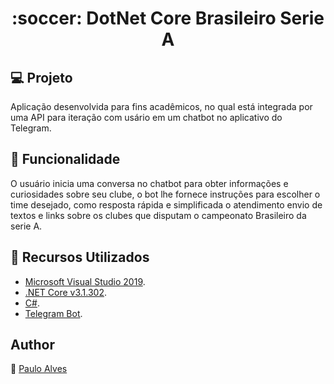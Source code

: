 <h1 align="center">:soccer: DotNet Core Brasileiro Serie A</h1>

## :computer: Projeto
Aplicação desenvolvida para fins acadêmicos, no qual está integrada por uma API para iteração com usário em um chatbot no aplicativo do Telegram.

## :rocket: Funcionalidade

O usuário inicia uma conversa no chatbot para obter informações e curiosidades sobre seu clube, o bot lhe fornece instruções para escolher o time desejado, 
como resposta rápida e simplificada o atendimento envio de textos e links sobre os clubes que disputam o campeonato Brasileiro da serie A.

## :wrench: Recursos Utilizados
- [Microsoft Visual Studio 2019](https://visualstudio.microsoft.com/pt-br/downloads/).
- [.NET Core v3.1.302](https://dotnet.microsoft.com/download/dotnet-core/3.1).
- [C#](https://code.visualstudio.com/).
- [Telegram Bot](https://telegrambots.github.io/book/index.html).

## Author
:boy: [Paulo Alves](https://github.com/PauloAlves8039)
